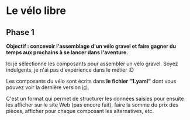 # Le vélo libre

## Phase 1

**Objectif : concevoir l'assemblage d'un vélo gravel et faire gagner du temps aux prochains à se lancer dans l'aventure.**



Ici je sélectionne les composants pour assembler un vélo gravel. 
Soyez indulgents, je n'ai pas d'expérience dans le métier :D

Les composants du vélo sont écrits dans **le fichier "1.yaml"** dont vous pouvez voir la dernière version [ici](https://github.com/laem/velolibre/blob/master/vélos/1.yaml).

C'est un format qui permet de structurer les données saisies pour ensuite les afficher sur le site Web (pas encore fait), faire la somme du prix des pièces, afficher pour chaque composant les alternatives, etc.



